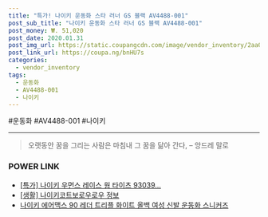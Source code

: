 ```yaml
--- 
title: "특가! 나이키 운동화 스타 러너 GS 블랙 AV4488-001" 
post_sub_title: "나이키 운동화 스타 러너 GS 블랙 AV4488-001" 
post_money: ₩. 51,020 
post_date: 2020.01.31 
post_img_url: https://static.coupangcdn.com/image/vendor_inventory/2aa0/356416a68896e35458b6d3f18615f6e40ca5dffc00b57300f33f3b0c20f1.jpg 
post_link_url: https://coupa.ng/bnHU7s 
categories: 
  - vendor_inventory 
tags: 
  - 운동화 
  - AV4488-001 
  - 나이키 
--- 
```

  #운동화 #AV4488-001 #나이키 
<hr> 

> 오랫동안 꿈을 그리는 사람은 마침내 그 꿈을 닮아 간다, – 앙드레 말로 


### POWER LINK

* <a href="https://blog.naver.com/an0733/221789012431" target="_blank">[특가] 나이키 우먼스 레이스 웜 타이츠 93039...</a>
* <a href="https://blog.naver.com/sakai111/221762384850" target="_blank"> [생활] 나이키코트보로우로우 정보 </a>
* <a href="https://blog.naver.com/an0733/221784521479" target="_blank">나이키 에어맥스 90 레더 트리플 화이트 올백 여성 신발 운동화 스니커즈</a>
